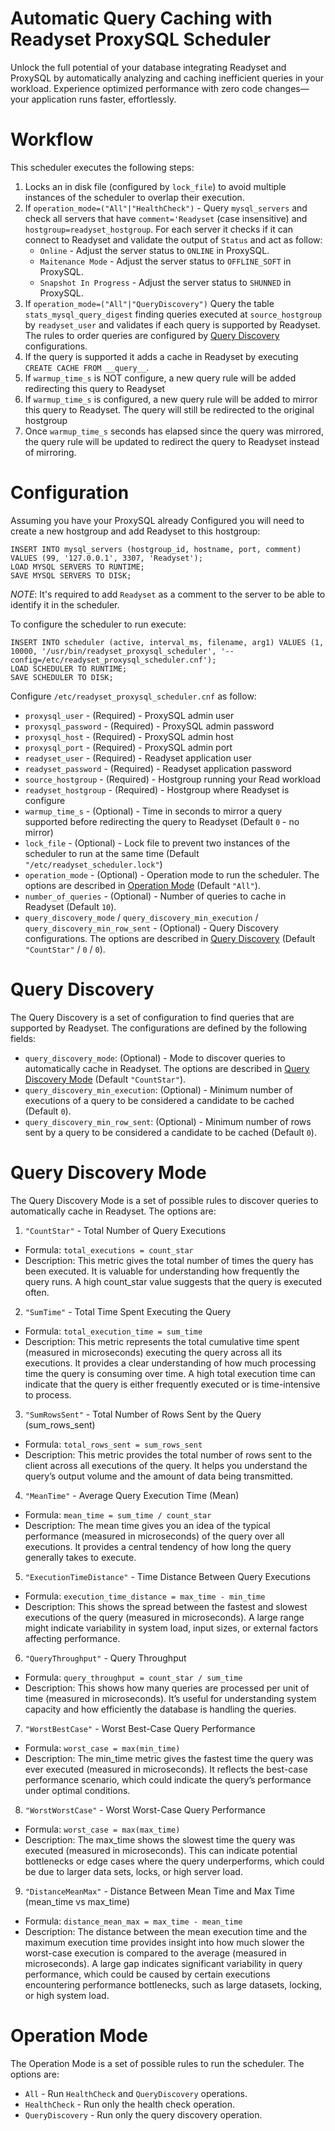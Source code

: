 # Automatic Query Caching with Readyset ProxySQL Scheduler
Unlock the full potential of your database integrating Readyset and ProxySQL by automatically analyzing and caching inefficient queries in your workload. Experience optimized performance with zero code changes—your application runs faster, effortlessly.


# Workflow
This scheduler executes the following steps:

1. Locks an in disk file (configured by `lock_file`) to avoid multiple instances of the scheduler to overlap their execution.
2. If `operation_mode=("All"|"HealthCheck")` -  Query `mysql_servers` and check all servers that have `comment='Readyset` (case insensitive) and `hostgroup=readyset_hostgroup`. For each server it checks if it can connect to Readyset and validate the output of  `Status` and act as follow:
   * `Online` - Adjust the server status to `ONLINE` in ProxySQL.
   * `Maitenance Mode` -  Adjust the server status to `OFFLINE_SOFT` in ProxySQL.
   * `Snapshot In Progress` - Adjust the server status to `SHUNNED` in ProxySQL.
4. If `operation_mode=("All"|"QueryDiscovery")` Query the table `stats_mysql_query_digest` finding queries executed at `source_hostgroup` by `readyset_user` and validates if each query is supported by Readyset. The rules to order queries are configured by [Query Discovery](#query-discovery) configurations.
3. If the query is supported it adds a cache in Readyset by executing `CREATE CACHE FROM __query__`.
4. If `warmup_time_s` is NOT configure, a new query rule will be added redirecting this query to Readyset
5. If `warmup_time_s` is configured, a new query rule will be added to mirror this query to Readyset. The query will still be redirected to the original hostgroup
6. Once `warmup_time_s` seconds has elapsed since the query was mirrored, the query rule will be updated to redirect the query to Readyset instead of mirroring.



# Configuration

Assuming you have your ProxySQL already Configured you will need to create a new hostgroup and add Readyset to this hostgroup:

```
INSERT INTO mysql_servers (hostgroup_id, hostname, port, comment) VALUES (99, '127.0.0.1', 3307, 'Readyset');
LOAD MYSQL SERVERS TO RUNTIME;
SAVE MYSQL SERVERS TO DISK;
```

*NOTE*: It's required to add `Readyset` as a comment to the server to be able to identify it in the scheduler.

To configure the scheduler to run execute:

```
INSERT INTO scheduler (active, interval_ms, filename, arg1) VALUES (1, 10000, '/usr/bin/readyset_proxysql_scheduler', '--config=/etc/readyset_proxysql_scheduler.cnf');
LOAD SCHEDULER TO RUNTIME;
SAVE SCHEDULER TO DISK;
```

Configure `/etc/readyset_proxysql_scheduler.cnf` as follow:
* `proxysql_user` - (Required) - ProxySQL admin user
* `proxysql_password` - (Required) - ProxySQL admin password
* `proxysql_host` - (Required) - ProxySQL admin host
* `proxysql_port` - (Required) - ProxySQL admin port
* `readyset_user` - (Required) - Readyset application user
* `readyset_password` - (Required) - Readyset application password
* `source_hostgroup` - (Required) - Hostgroup running your Read workload
* `readyset_hostgroup` - (Required) - Hostgroup where Readyset is configure
* `warmup_time_s` - (Optional) - Time in seconds to mirror a query supported before redirecting the query to Readyset (Default `0` - no mirror)
* `lock_file` - (Optional) - Lock file to prevent two instances of the scheduler to run at the same time (Default `"/etc/readyset_scheduler.lock"`)
* `operation_mode` - (Optional) - Operation mode to run the scheduler. The options are described in [Operation Mode](#operation-mode) (Default `"All"`).
* `number_of_queries` - (Optional) - Number of queries to cache in Readyset (Default `10`).
* `query_discovery_mode` / `query_discovery_min_execution` / `query_discovery_min_row_sent` - (Optional) - Query Discovery configurations. The options are described in [Query Discovery](#query-discovery) (Default `"CountStar"` / `0` / `0`).


# Query Discovery
The Query Discovery is a set of configuration to find queries that are supported by Readyset. The configurations are defined by the following fields:

* `query_discovery_mode`: (Optional) - Mode to discover queries to automatically cache in Readyset. The options are described in [Query Discovery Mode](#query-discovery-mode) (Default `"CountStar"`).
* `query_discovery_min_execution`: (Optional) - Minimum number of executions of a query to be considered a candidate to be cached (Default `0`).
* `query_discovery_min_row_sent`: (Optional) - Minimum number of rows sent by a query to be considered a candidate to be cached (Default `0`).

# Query Discovery Mode
The Query Discovery Mode is a set of possible rules to discover queries to automatically cache in Readyset. The options are:

1. `"CountStar"` - Total Number of Query Executions
 * Formula: `total_executions = count_star`
 * Description: This metric gives the total number of times the query has been executed. It is valuable for understanding how frequently the query runs. A high count_star value suggests that the query is executed often.

2. `"SumTime"` - Total Time Spent Executing the Query
 * Formula: `total_execution_time = sum_time`
 * Description: This metric represents the total cumulative time spent (measured in microseconds) executing the query across all its executions. It provides a clear understanding of how much processing time the query is consuming over time. A high total execution time can indicate that the query is either frequently executed or is time-intensive to process.

3. `"SumRowsSent"` - Total Number of Rows Sent by the Query (sum_rows_sent)
 * Formula: `total_rows_sent = sum_rows_sent`
 * Description: This metric provides the total number of rows sent to the client across all executions of the query. It helps you understand the query’s output volume and the amount of data being transmitted.

4. `"MeanTime"` - Average Query Execution Time (Mean)
 * Formula: `mean_time = sum_time / count_star`
 * Description: The mean time gives you an idea of the typical performance (measured in microseconds) of the query over all executions. It provides a central tendency of how long the query generally takes to execute.

5. `"ExecutionTimeDistance"` - Time Distance Between Query Executions
 * Formula: `execution_time_distance = max_time - min_time`
 * Description: This shows the spread between the fastest and slowest executions of the query (measured in microseconds). A large range might indicate variability in system load, input sizes, or external factors affecting performance.

6. `"QueryThroughput"` - Query Throughput
 * Formula: `query_throughput = count_star / sum_time`
 * Description: This shows how many queries are processed per unit of time (measured in microseconds). It’s useful for understanding system capacity and how efficiently the database is handling the queries.

7. `"WorstBestCase"` - Worst Best-Case Query Performance
 * Formula: `worst_case = max(min_time)`
 * Description: The min_time metric gives the fastest time the query was ever executed (measured in microseconds). It reflects the best-case performance scenario, which could indicate the query’s performance under optimal conditions.

8. `"WorstWorstCase"` - Worst Worst-Case Query Performance
 * Formula: `worst_case = max(max_time)`
 * Description: The max_time shows the slowest time the query was executed (measured in microseconds). This can indicate potential bottlenecks or edge cases where the query underperforms, which could be due to larger data sets, locks, or high server load.

9. `"DistanceMeanMax"` - Distance Between Mean Time and Max Time (mean_time vs max_time)
 * Formula: `distance_mean_max = max_time - mean_time`
 * Description: The distance between the mean execution time and the maximum execution time provides insight into how much slower the worst-case execution is compared to the average (measured in microseconds). A large gap indicates significant variability in query performance, which could be caused by certain executions encountering performance bottlenecks, such as large datasets, locking, or high system load.

# Operation Mode
The Operation Mode is a set of possible rules to run the scheduler. The options are:
* `All` - Run `HealthCheck` and `QueryDiscovery` operations.
* `HealthCheck` - Run only the health check operation.
* `QueryDiscovery` - Run only the query discovery operation.
